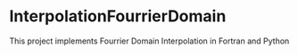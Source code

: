 # InterpolationFourrierDomain
This project implements Fourrier Domain Interpolation in Fortran and Python

